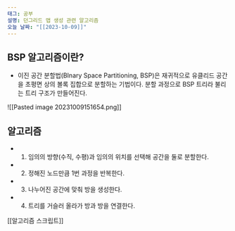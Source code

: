 ```yaml
---
태그: 공부
설명: 던그리드 맵 생성 관련 알고리즘
오늘 날짜: "[[2023-10-09]]"
---
```


## BSP 알고리즘이란?

- 이진 공간 분할법(BInary Space Partitioning, BSP)은 재귀적으로 유클리드 공간을 초평면 상의 볼록 집합으로 분할하는 기법이다. 분할 과정으로 BSP 트리라 불리는 트리 구조가 만들어진다.

![[Pasted image 20231009151654.png]]

## 알고리즘

- 1. 임의의 방향(수직, 수평)과 임의의 위치를 선택해 공간을 둘로 분할한다.
- 2. 정해진 노드만큼 1번 과정을 반복한다.
- 3. 나누어진 공간에 맞춰 방을 생성한다.
- 4. 트리를 거슬러 올라가 방과 방을 연결한다.


[[알고리즘 스크립트]]


